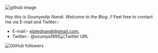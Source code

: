 ![github image](https://encrypted-tbn0.gstatic.com/images?q=tbn%3AANd9GcR9Wn0ByZdhlP1bizmXtv0eAp1tgwRFy-3VA05sqb2SWN_dlbh2)

*Hey this is Soumyadip Nandi. Welcome to the Blog..!!* 
Feel free to contact me via E-mail and Twitter:- 
- E-mail:- elatednandi@gmail.com, 
- Twitter:- @soumya1995![[Twitter URL](https://img.shields.io/twitter/url?style=social&url=https%3A%2F%2Ftwitter.com%2FSoumya1995j)](https://twitter.com/Soumya1995j)


![GitHub followers](https://img.shields.io/github/followers/soumyadip1995?label=follow&style=social)
 

